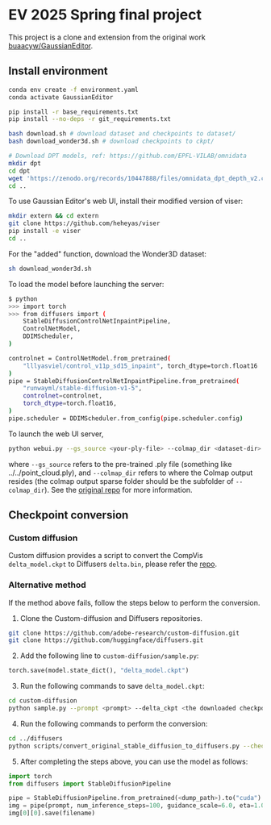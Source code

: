 # EV 2025 Spring final project

This project is a clone and extension from the original work [buaacyw/GaussianEditor](https://github.com/buaacyw/GaussianEditor).

## Install environment
```bash
conda env create -f environment.yaml
conda activate GaussianEditor

pip install -r base_requirements.txt
pip install --no-deps -r git_requirements.txt

bash download.sh # download dataset and checkpoints to dataset/
bash download_wonder3d.sh # download checkpoints to ckpt/

# Download DPT models, ref: https://github.com/EPFL-VILAB/omnidata
mkdir dpt
cd dpt
wget 'https://zenodo.org/records/10447888/files/omnidata_dpt_depth_v2.ckpt?download=1'
cd ..
```

To use Gaussian Editor's web UI, install their modified version of viser:
```bash
mkdir extern && cd extern
git clone https://github.com/heheyas/viser 
pip install -e viser
cd ..
```
For the "added" function, download the Wonder3D dataset:
```bash
sh download_wonder3d.sh
```

To load the model before launching the server: 
```bash
$ python
>>> import torch
>>> from diffusers import (
    StableDiffusionControlNetInpaintPipeline,
    ControlNetModel,
    DDIMScheduler,
)

controlnet = ControlNetModel.from_pretrained(
    "lllyasviel/control_v11p_sd15_inpaint", torch_dtype=torch.float16
)
pipe = StableDiffusionControlNetInpaintPipeline.from_pretrained(
    "runwayml/stable-diffusion-v1-5",
    controlnet=controlnet,
    torch_dtype=torch.float16,
)
pipe.scheduler = DDIMScheduler.from_config(pipe.scheduler.config)
```

To launch the web UI server, 
```bash
python webui.py --gs_source <your-ply-file> --colmap_dir <dataset-dir>
```
where `--gs_source` refers to the pre-trained .ply file (something like ../../point_cloud.ply), and `--colmap_dir` refers to where the Colmap output resides (the colmap output sparse folder should be the subfolder of `--colmap_dir`).
See the [original repo](https://github.com/buaacyw/GaussianEditor/blob/master/docs/webui.md) for more information.

## Checkpoint conversion
### Custom diffusion
Custom diffusion provides a script to convert the CompVis `delta_model.ckpt` to Diffusers `delta.bin`, please refer the [repo](https://github.com/adobe-research/custom-diffusion/tree/main?tab=readme-ov-file#checkpoint-conversions-for-stable-diffusion-v1-4).

### Alternative method
If the method above fails, follow the steps below to perform the conversion.

1. Clone the Custom-diffusion and Diffusers repositories.
```bash
git clone https://github.com/adobe-research/custom-diffusion.git
git clone https://github.com/huggingface/diffusers.git
```
2. Add the following line to `custom-diffusion/sample.py`:
```python
torch.save(model.state_dict(), "delta_model.ckpt")
```
3. Run the following commands to save `delta_model.ckpt`:
```bash
cd custom-diffusion
python sample.py --prompt <prompt> --delta_ckpt <the downloaded checkpoint path> --ckpt <pretrained-model-path>
```
4. Run the following commands to perform the conversion:
```bash
cd ../diffusers
python scripts/convert_original_stable_diffusion_to_diffusers.py --checkpoint_path ../custom-diffusion/delta_model.ckpt --dump_path <the path to save the model> --original_config_file ../custom-diffusion/stable-diffusion/configs/stable-diffusion/v1-inference.yaml
```
5. After completing the steps above, you can use the model as follows:
```python
import torch
from diffusers import StableDiffusionPipeline

pipe = StableDiffusionPipeline.from_pretrained(<dump_path>).to("cuda")
img = pipe(prompt, num_inference_steps=100, guidance_scale=6.0, eta=1.0)
img[0][0].save(filename)
```